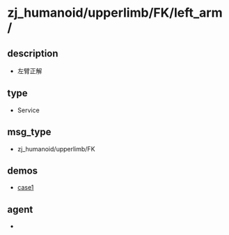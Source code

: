 ﻿
# zj_humanoid/upperlimb/FK/left_arm/

## description
- 左臂正解


## type
- Service

## msg_type
- zj_humanoid/upperlimb/FK

## demos
- [case1](./case1.yaml)


## agent
- 



